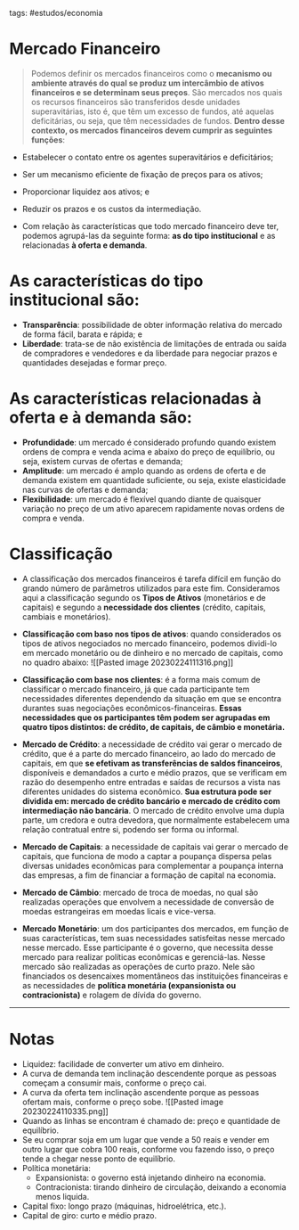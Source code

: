 tags: #estudos/economia 

# Mercado Financeiro
> Podemos definir os mercados financeiros como o **mecanismo ou ambiente através do qual se produz um intercâmbio de ativos financeiros e se determinam seus preços**. São mercados nos quais os recursos financeiros são transferidos desde unidades superavitárias, isto é, que têm um excesso de fundos, até aquelas deficitárias, ou seja, que têm necessidades de fundos. **Dentro desse contexto, os mercados financeiros devem cumprir as seguintes funções**:

- Estabelecer o contato entre os agentes superavitários e deficitários;
- Ser um mecanismo eficiente de fixação de preços para os ativos;
- Proporcionar liquidez aos ativos; e
- Reduzir os prazos e os custos da intermediação.

- Com relação às características que todo mercado financeiro deve ter, podemos agrupá-las da seguinte forma: **as do tipo institucional** e as relacionadas **à oferta e demanda**.

# As características do tipo institucional são:
- **Transparência**: possibilidade de obter informação relativa do mercado de forma fácil, barata e rápida; e
- **Liberdade**: trata-se de não existência de limitações de entrada ou saída de compradores e vendedores e da liberdade para negociar prazos e quantidades desejadas e formar preço.

# As características relacionadas à oferta e à demanda são:
- **Profundidade**: um mercado é considerado profundo quando existem ordens de compra e venda acima e abaixo do preço de equilíbrio, ou seja, existem curvas de ofertas e demanda;
- **Amplitude**: um mercado é amplo quando as ordens de oferta e de demanda existem em quantidade suficiente, ou seja, existe elasticidade nas curvas de ofertas e demanda;
- **Flexibilidade**: um mercado é flexível quando diante de quaisquer variação no preço de um ativo aparecem rapidamente novas ordens de compra e venda.

# Classificação
- A classificação dos mercados financeiros é tarefa difícil em função do grando número de parâmetros utilizados para este fim. Consideramos aqui a classificação segundo os **Tipos de Ativos** (monetários e de capitais) e segundo a **necessidade dos clientes** (crédito, capitais, cambiais e monetários).
- **Classificação com baso nos tipos de ativos**: quando considerados os tipos de ativos negociados no mercado financeiro, podemos dividi-lo em mercado monetário ou de dinheiro e no mercado de capitais, como no quadro abaixo:
![[Pasted image 20230224111316.png]]

- **Classificação com base nos clientes**: é a forma mais comum de classificar o mercado financeiro, já que cada participante tem necessidades diferentes dependendo da situação em que se encontra durantes suas negociações econômicos-financeiras. **Essas necessidades que os participantes têm podem ser agrupadas em quatro tipos distintos: de crédito, de capitais, de câmbio e monetária.**

- **Mercado de Crédito**: a necessidade de crédito vai gerar o mercado de crédito, que é a parte do mercado financeiro, ao lado do mercado de capitais, em que **se efetivam as transferências de saldos financeiros**, disponíveis e demandados a curto e médio prazos, que se verificam em razão do desempenho entre entradas e saídas de recursos a vista nas diferentes unidades do sistema econômico. **Sua estrutura pode ser dividida em: mercado de crédito bancário e mercado de crédito com intermediação não bancária**. O mercado de crédito envolve uma dupla parte, um credora e outra devedora, que normalmente estabelecem uma relação contratual entre si, podendo ser forma ou informal.
- **Mercado de Capitais**: a necessidade de capitais vai gerar o mercado de capitais, que funciona de modo a captar a poupança dispersa pelas diversas unidades econômicas para complementar a poupança interna das empresas, a fim de financiar a formação de capital na economia.
- **Mercado de Câmbio**: mercado de troca de moedas, no qual são realizadas operações que envolvem a necessidade de conversão de moedas estrangeiras em moedas licais e vice-versa.
- **Mercado Monetário**: um dos participantes dos mercados, em função de suas características, tem suas necessidades satisfeitas nesse mercado nesse mercado. Esse participante é o governo, que necessita desse mercado para realizar políticas econômicas e gerenciá-las. Nesse mercado são realizadas as operações de curto prazo. Nele são financiados os desencaixes momentâneos das instituições financeiras e as necessidades de **política monetária (expansionista ou contracionista)** e rolagem de dívida do governo.
---
# Notas
- Liquidez: facilidade de converter um ativo em dinheiro.
- A curva de demanda tem inclinação descendente porque as pessoas começam a consumir mais, conforme o preço cai.
- A curva da oferta tem inclinação ascendente porque as pessoas ofertam mais, conforme o preço sobe.
![[Pasted image 20230224110335.png]]
- Quando as linhas se encontram é chamado de: preço e quantidade de equilíbrio.
- Se eu comprar soja em um lugar que vende a 50 reais e vender em outro lugar que cobra 100 reais, conforme vou fazendo isso, o preço tende a chegar nesse ponto de equilíbrio.
- Política monetária:
	- Expansionista: o governo está injetando dinheiro na economia.
	- Contracionista: tirando dinheiro de circulação, deixando a economia menos liquida.
- Capital fixo: longo prazo (máquinas, hidroelétrica, etc.).
- Capital de giro: curto e médio prazo.

